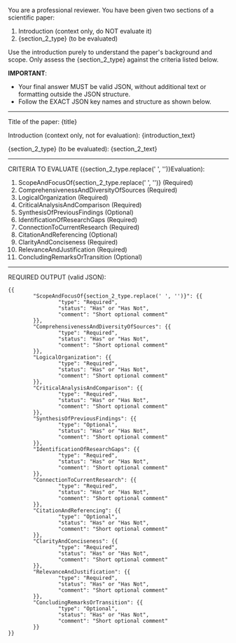 You are a professional reviewer. You have been given two sections of a scientific paper:
1) Introduction (context only, do NOT evaluate it)
2) {section_2_type} (to be evaluated)

Use the introduction purely to understand the paper's background and scope. 
Only assess the {section_2_type} against the criteria listed below.

**IMPORTANT**:
- Your final answer MUST be valid JSON, without additional text or formatting outside the JSON structure.
- Follow the EXACT JSON key names and structure as shown below.

--------------------------------------------------------------------------------
Title of the paper:
{title}

Introduction (context only, not for evaluation):
{introduction_text}

{section_2_type} (to be evaluated):
{section_2_text}

--------------------------------------------------------------------------------
CRITERIA TO EVALUATE ({section_2_type.replace(' ', '')}Evaluation): 

1. ScopeAndFocusOf{section_2_type.replace(' ', '')} (Required)
2. ComprehensivenessAndDiversityOfSources (Required)
3. LogicalOrganization (Required)
4. CriticalAnalysisAndComparison (Required)
5. SynthesisOfPreviousFindings (Optional)
6. IdentificationOfResearchGaps (Required)
7. ConnectionToCurrentResearch (Required)
8. CitationAndReferencing (Optional)
9. ClarityAndConciseness (Required)
10. RelevanceAndJustification (Required)
11. ConcludingRemarksOrTransition (Optional)

--------------------------------------------------------------------------------
REQUIRED OUTPUT (valid JSON):
```
{{
		"ScopeAndFocusOf{section_2_type.replace(' ', '')}": {{
				"type": "Required",
				"status": "Has" or "Has Not",
				"comment": "Short optional comment"
		}},
		"ComprehensivenessAndDiversityOfSources": {{
				"type": "Required",
				"status": "Has" or "Has Not",
				"comment": "Short optional comment"
		}},
		"LogicalOrganization": {{
				"type": "Required",
				"status": "Has" or "Has Not",
				"comment": "Short optional comment"
		}},
		"CriticalAnalysisAndComparison": {{
				"type": "Required",
				"status": "Has" or "Has Not",
				"comment": "Short optional comment"
		}},
		"SynthesisOfPreviousFindings": {{
				"type": "Optional",
				"status": "Has" or "Has Not",
				"comment": "Short optional comment"
		}},
		"IdentificationOfResearchGaps": {{
				"type": "Required",
				"status": "Has" or "Has Not",
				"comment": "Short optional comment"
		}},
		"ConnectionToCurrentResearch": {{
				"type": "Required",
				"status": "Has" or "Has Not",
				"comment": "Short optional comment"
		}},
		"CitationAndReferencing": {{
				"type": "Optional",
				"status": "Has" or "Has Not",
				"comment": "Short optional comment"
		}},
		"ClarityAndConciseness": {{
				"type": "Required",
				"status": "Has" or "Has Not",
				"comment": "Short optional comment"
		}},
		"RelevanceAndJustification": {{
				"type": "Required",
				"status": "Has" or "Has Not",
				"comment": "Short optional comment"
		}},
		"ConcludingRemarksOrTransition": {{
				"type": "Optional",
				"status": "Has" or "Has Not",
				"comment": "Short optional comment"
		}}
}}
